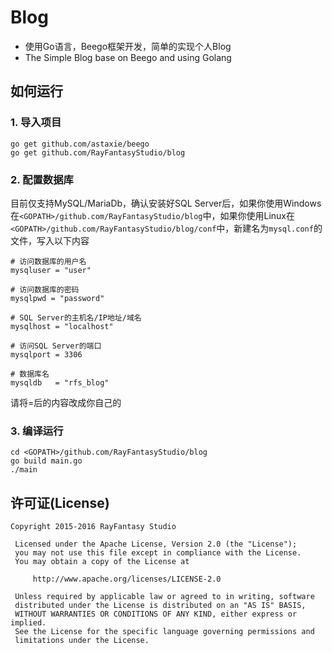 # Blog
* 使用Go语言，Beego框架开发，简单的实现个人Blog
* The Simple Blog base on Beego and using Golang

## 如何运行
### 1. 导入项目
```
go get github.com/astaxie/beego
go get github.com/RayFantasyStudio/blog
```

### 2. 配置数据库
目前仅支持MySQL/MariaDb，确认安装好SQL Server后，如果你使用Windows在`<GOPATH>/github.com/RayFantasyStudio/blog`中，如果你使用Linux在`<GOPATH>/github.com/RayFantasyStudio/blog/conf`中，新建名为`mysql.conf`的文件，写入以下内容
```
# 访问数据库的用户名
mysqluser = "user"

# 访问数据库的密码
mysqlpwd = "password"

# SQL Server的主机名/IP地址/域名
mysqlhost = "localhost"

# 访问SQL Server的端口
mysqlport = 3306

# 数据库名
mysqldb   = "rfs_blog"
```
请将=后的内容改成你自己的

### 3. 编译运行
```
cd <GOPATH>/github.com/RayFantasyStudio/blog
go build main.go
./main
```

## 许可证(License)
```
Copyright 2015-2016 RayFantasy Studio

 Licensed under the Apache License, Version 2.0 (the "License");
 you may not use this file except in compliance with the License.
 You may obtain a copy of the License at

     http://www.apache.org/licenses/LICENSE-2.0

 Unless required by applicable law or agreed to in writing, software
 distributed under the License is distributed on an "AS IS" BASIS,
 WITHOUT WARRANTIES OR CONDITIONS OF ANY KIND, either express or implied.
 See the License for the specific language governing permissions and
 limitations under the License.
```
